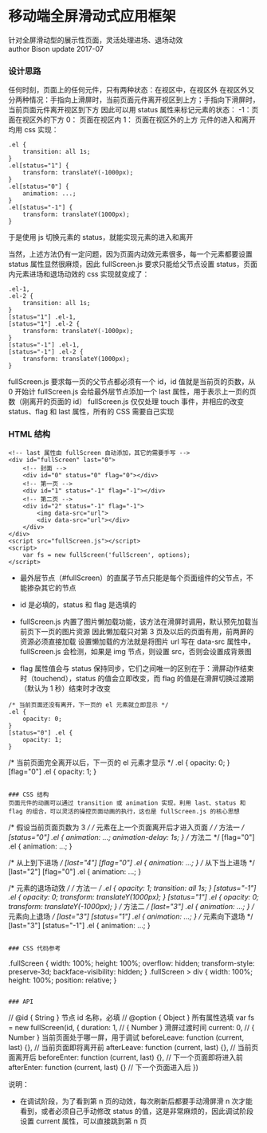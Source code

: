 # 移动端全屏滑动式应用框架
针对全屏滑动型的展示性页面，灵活处理进场、退场动效
<br>
author Bison
update 2017-07

### 设计思路
任何时刻，页面上的任何元件，只有两种状态：在视区中，在视区外
在视区外又分两种情况：手指向上滑屏时，当前页面元件离开视区到上方；手指向下滑屏时，当前页面元件离开视区到下方
因此可以用 status 属性来标记元素的状态：
-1：页面在视区外的下方
0： 页面在视区内
1： 页面在视区外的上方
元件的进入和离开均用 css 实现：

```
.el {
	transition: all 1s;
}
.el[status="1"] {
	transform: translateY(-1000px);
}
.el[status="0"] {
	animation: ...;
}
.el[status="-1"] {
	transform: translateY(1000px);
}
```

于是使用 js 切换元素的 status，就能实现元素的进入和离开

当然，上述方法仍有一定问题，因为页面内动效元素很多，每一个元素都要设置 status 属性显然很麻烦，因此 fullScreen.js 要求只能给父节点设置 status，页面内元素进场和退场动效的 css 实现就变成了：

```
.el-1,
.el-2 {
	transition: all 1s;
}
[status="1"] .el-1,
[status="1"] .el-2 {
	transform: translateY(-1000px);
}
[status="-1"] .el-1,
[status="-1"] .el-2 {
	transform: translateY(1000px);
}
```

fullScreen.js 要求每一页的父节点都必须有一个 id，id 值就是当前页的页数，从 0 开始计
fullScreen.js 会给最外层节点添加一个 last 属性，用于表示上一页的页数（刚离开的页面的 id）
fullScreen.js 仅仅处理 touch 事件，并相应的改变 status、flag 和 last 属性，所有的 CSS 需要自己实现

### HTML 结构
```
<!-- last 属性由 fullScreen 自动添加，其它的需要手写 -->
<div id="fullScreen" last="0">
	<!-- 封面 -->
	<div id="0" status="0" flag="0"></div>
	<!-- 第一页 -->
	<div id="1" status="-1" flag="-1"></div>
	<!-- 第二页 -->
	<div id="2" status="-1" flag="-1">
		<img data-src="url">
		<div data-src="url"></div>
	</div>
</div>
<script src="fullScreen.js"></script>
<script>
	var fs = new fullScreen('fullScreen', options);
</script>
```
- 最外层节点（#fullScreen）的直属子节点只能是每个页面组件的父节点，不能掺杂其它的节点

- id 是必填的，status 和 flag 是选填的

- fullScreen.js 内置了图片懒加载功能，该方法在滑屏时调用，默认预先加载当前页下一页的图片资源
因此懒加载只对第 3 页及以后的页面有用，前两屏的资源必须直接加载
设置懒加载的方法就是将图片 url 写在 data-src 属性中，fullScreen.js 会检测，如果是 img 节点，则设置 src，否则会设置成背景图

- flag 属性值会与 status 保持同步，它们之间唯一的区别在于：滑屏动作结束时（touchend），status 的值会立即改变，而 flag 的值是在滑屏切换过渡期（默认为 1 秒）结束时才改变
```
/* 当前页面还没有离开，下一页的 el 元素就立即显示 */
.el {
	opacity: 0;
}
[status="0"] .el {
	opacity: 1;
}
```
/* 当前页面完全离开以后，下一页的 el 元素才显示 */
.el {
	opacity: 0;
}
[flag="0"] .el {
	opacity: 1;
}
```

### CSS 结构
页面元件的动画可以通过 transition 或 animation 实现，利用 last、status 和 flag 的组合，可以灵活的操控页面动画的执行，这也是 fullScreen.js 的核心思想

```
/* 假设当前页面页数为 3 */
/* 元素在上一个页面离开后才进入页面 */
/* 方法一 */
[status="0"] .el {
	animation: ...;
	animation-delay: 1s;
}
/* 方法二 */
[flag="0"] .el {
	animation: ...;
}

/* 从上到下进场 */
[last="4"] [flag="0"] .el {
	animation: ...;
}
/* 从下当上进场 */
[last="2"] [flag="0"] .el {
	animation: ...;
}

/* 元素的退场动效 */
/* 方法一 */
.el {
	opacity: 1;
	transition: all 1s;
}
[status="-1"] .el {
	opacity: 0;
	transform: translateY(1000px);
}
[status="1"] .el {
	opacity: 0;
	transform: translateY(-1000px);
}
/* 方法二 */
[last="3"] .el {
	animation: ...;
}
/* 元素向上退场 */
[last="3"] [status="1"] .el {
	animation: ...;
}
/* 元素向下退场 */
[last="3"] [status="-1"] .el {
	animation: ...;
}
```

### CSS 代码参考
```
.fullScreen {
	width: 100%;
	height: 100%;
	overflow: hidden;
	transform-style: preserve-3d;
	backface-visibility: hidden;
}
.fullScreen > div {
	width: 100%;
	height: 100%;
	position: relative;
}
```

### API
```
// @id { String } 节点 id 名称，必填
// @option { Object } 所有属性选填
var fs = new fullScreen(id, {
	duration: 1,	// { Number } 滑屏过渡时间
	current: 0,		// { Number } 当前页面处于哪一屏，用于调试
	beforeLeave: function (current, last) {}, // 当前页面即将离开前
	afterLeave: function (current, last) {},  // 当前页面离开后
	beforeEnter: function (current, last) {}, // 下一个页面即将进入前
	afterEnter: function (current, last) {}   // 下一个页面进入后
})

说明：
- 在调试阶段，为了看到第 n 页的动效，每次刷新后都要手动滑屏滑 n 次才能看到，或者必须自己手动修改 status 的值，这是非常麻烦的，因此调试阶段设置 current 属性，可以直接跳到第 n 页

